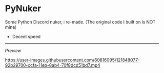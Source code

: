 # PyNuker
Some Python Discord nuker, i re-made. (The original code I built on is NOT mine)

- Decent speed
- ----------------
*Preview*

https://user-images.githubusercontent.com/60816095/121848077-92b29700-ccfa-11eb-8ab4-70f8dcd51bd7.mp4

